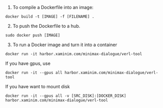 1. To compile a Dockerfile into an image:

```
docker build -t [IMAGE] -f [FILENAME] .
```

2. To push the Dockerfile to a hub.

```
sudo docker push [IMAGE]
```

3. To run a Docker image and turn it into a container

```
docker run -it harbor.xaminim.com/minimax-dialogue/verl-tool
```

If you have gpus, use


```
docker run -it --gpus all harbor.xaminim.com/minimax-dialogue/verl-tool
```

If you have want to mount disk


```
docker run -it --gpus all -v [SRC_DISK]:[DOCKER_DISK] harbor.xaminim.com/minimax-dialogue/verl-tool
```